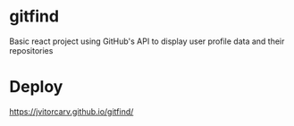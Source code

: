 # gitfind
Basic react project using GitHub's API to display user profile data and their repositories

# Deploy
https://jvitorcarv.github.io/gitfind/
